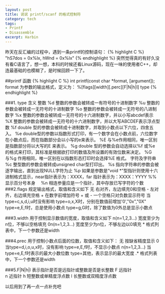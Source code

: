 ```yaml
---
layout: post
title: 说说 printf/scanf 的格式控制符
category: tech
tags:
- Printf
- Disassemble
excerpt: Harbin
---
```



昨天在反汇编的过程中，遇到一条printf的控制语句：
{% highlight C %}
"hS7dos = 0x%lx, hWnd = 0x%lx"
{% endhighlight %}
突然觉得真的有好久没有看C语言了，想一想，本科的时候还看Linux源码，现在一味的使用者C++，却连最基础的也模糊了，是时候回顾一下了。

##printf 函数
{% highlight C %}
int printf(const char *format, [argument]);
	format 为参数的输出格式，定义为：
	%[flags][width][.perc][F|N|h|l] type
{% endhighlight %}

###1. type 含义
	整数
		%d 整数的参数会被转成一有符号的十进制数字
        %u 整数的参数会被转成一无符号的十进制数字
        %o 整数的参数会被转成一无符号的八进制数字
        %x 整数的参数会被转成一无符号的十六进制数字，并以小写abcdef表示
        %X 整数的参数会被转成一无符号的十六进制数字，并以大写ABCDEF表示浮点型数
		%f double 型的参数会被转成十进制数字，并取到小数点以下六位，四舍五入。
        %e double型的参数以指数形式打印，有一个数字会在小数点前，六位数字在小数点后，而在指数部分会以小写的e来表示。
        %E 与%e作用相同，唯一区别是指数部分将以大写的E 来表示。
        %g double 型的参数会自动选择以%f 或%e 的格式来打印，其标准是根据欲打印的数值及所设置的有效位数来决定。
        %G 与%g 作用相同，唯一区别在以指数形态打印时会选择%E 格式。
    字符及字符串
        %c 整型数的参数会被转成unsigned char型打印出。
        %s 指向字符串的参数会被逐字输出，直到出现NULL字符为止
        %p 如果是参数是“void *”型指针则使用十六进制格式显示，near指针表示为：XXXX，far 指针表示为：XXXX：YYYY
		%% 显示百分号本身　
		%n 相连参量应是一个指针，其中存放已写字符的个数
###2.flags 规定输出格式，取值和含义如下
		无 右对齐，左边填充0和空格
		- 左对齐，右边填充空格
		+ 在数字前增加符号 + 或 -
		一个空格只对负数显示符号
		当type=c,s,d,i,u时没有影响
		type=o,x,X时，分别在数值前增加'0',"0x","0X"
		type=e,E,f时，总是使用小数点
		type=g,G时，除了数值为0外总是显示小数点
 
###3.width 用于控制显示数值的宽度，取值和含义如下
		n(n=1,2,3...) 宽度至少为n位，不够以空格填充
		0n(n=1,2,3...) 宽度至少为n位，不够左边以0填充 *
		格式列表中，下一个参数还是width
 
###4.prec 用于控制小数点后面的位数，取值和含义如下：
		无 按缺省精度显示
		0 当type=d,i,o,u,x时，没有影响
		type=e,E,f时，不显示小数点
		n(n=1,2,3...) 当type=e,E,f时表示的最大小数位数
		type=其他，表示显示的最大宽度 .*
		格式列表中，下一个参数还是width
 
###5.F|N|h|l 表示指针是否是远指针或整数是否是长整数
		F 远指针	
		n 近指针
		h 短整数或单精度浮点数
		l 长整数或双精度浮点数

以后用到了再一点一点补充吧



